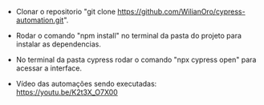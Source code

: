 - Clonar o repositorio "git clone https://github.com/WilianOro/cypress-automation.git".
- Rodar o comando "npm install" no terminal da pasta do projeto para instalar as dependencias.
- No terminal da pasta cypress rodar o comando "npx cypress open" para acessar a interface.

- Vídeo das automações sendo executadas: https://youtu.be/K2t3X_O7X00 

